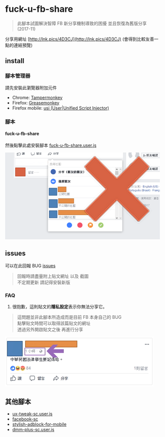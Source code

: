 # fuck-u-fb-share

> 此腳本試圖解決智障 FB 新分享機制導致的困擾 並且恢復為舊版分享 (2017-11)

分享用網址 [http://lnk.pics/4D3CJ](http://lnk.pics/4D3CJ) (會得到比較友善一點的連結預覽)

## install

### 腳本管理器

請先安裝此瀏覽器附加元件

- Chrome: [Tampermonkey](https://chrome.google.com/webstore/detail/tampermonkey/dhdgffkkebhmkfjojejmpbldmpobfkfo)
- Firefox: [Greasemonkey](https://addons.mozilla.org/firefox/addon/greasemonkey/)
- Firefox mobile: [usi (User|Unified Script Injector)](https://addons.mozilla.org/firefox/addon/userunified-script-injector/)

### 腳本

#### fuck-u-fb-share

然後點擊此處安裝腳本 [fuck-u-fb-share.user.js](https://github.com/bluelovers/gm-user-scripts/raw/master/dist/fuck-u-fb-share.user.js)

![fuck-u-fb-share](fuck-u-fb-share.png)

## issues

可以在此回報 BUG [issues](https://github.com/bluelovers/gm-user-scripts/issues)

> 回報時請盡量附上貼文網址 以及 截圖<br/>
> 不定期更新 請記得安裝新版

### FAQ

1. 很抱歉，這則貼文的**隱私設定**表示你無法分享它。

> 這問題並非此腳本所造成而是目前 FB 本身自己的 BUG<br/>
> 點擊貼文時間可以取得該篇貼文的網址<br/>
> 透過另外開啟貼文之後 再進行分享

![fb bug](images/2017-11-24-16-11-30-2.jpg)


## 其他腳本

* [ux-tweak-sc.user.js](https://github.com/bluelovers/gm-user-scripts/raw/master/dist/ux-tweak-sc.user.js)
* [facebook-sc](https://userstyles.org/styles/113811/facebook-sc)
* [stylish-adblock-for-mobile](http://pics.ee/hcbu)
* [dmm-plus-sc.user.js](https://github.com/bluelovers/gm-user-scripts/raw/master/dist/dmm-plus-sc.user.js)

